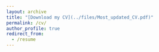 ```yaml
---
layout: archive
title: "[Download my CV](../files/Most_updated_CV.pdf)"
permalink: /cv/
author_profile: true
redirect_from:
  - /resume
---
```


